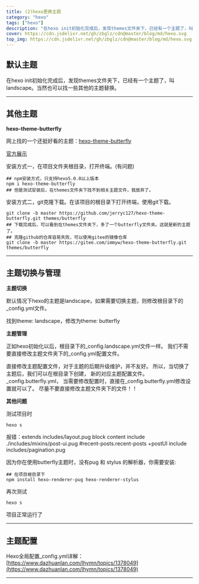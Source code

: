 ```yaml
---
title: (2)hexo更换主题
category: "hexo"
tags: ["hexo"]
description: "在hexo init初始化完成后，发现themes文件夹下，已经有一个主题了，叫landscape。当然也可以找一些其他的主题替换。"
cover: https://cdn.jsdelivr.net/gh/zbglz/cdn@master/blog/md/hexo.svg
top_img: https://cdn.jsdelivr.net/gh/zbglz/cdn@master/blog/md/hexo.svg
---
```


## 默认主题

在hexo init初始化完成后，发现themes文件夹下，已经有一个主题了，叫landscape。当然也可以找一些其他的主题替换。

***

## 其他主题

**hexo-theme-butterfly**

网上找的一个还挺好看的主题：[hexo-theme-butterfly](https://github.com/jerryc127/hexo-theme-butterfly)

[官方展示](https://butterfly.js.org/)

安装方式一，在项目文件夹根目录，打开终端。(有问题)

    ## npm安装方式，只支持hexo5.0.0以上版本
    npm i hexo-theme-butterfly
    ## 但是测试安装后，在themes文件夹下找不到相关主题文件，我放弃了。

安装方式二，git克隆下载。在该项目的根目录下打开终端，使用git下载。

    git clone -b master https://github.com/jerryc127/hexo-theme-butterfly.git themes/butterfly
    ## 下载完成后，可以看到在themes文件夹下，多了一个butterfly文件夹。这就是新的主题了。
    ## 克隆github的仓库容易失败，可以使用gitee的镜像仓库
    git clone -b master https://gitee.com/immyw/hexo-theme-butterfly.git themes/butterfly

***

## 主题切换与管理

**主题切换**

默认情况下hexo的主题是landscape，如果需要切换主题，则修改根目录下的_config.yml文件。

找到theme: landscape，修改为theme: butterfly

**主题管理**

正如hexo初始化以后，根目录下的_config.landscape.yml文件一样。
我们不需要直接修改主题文件夹下的_config.yml配置文件。

直接修改主题配置文件，对于主题的后期升级维护，并不友好。
所以，当切换了主题后，我们可以在根目录下创建，
新的对应主题配置文件。_config.butterfly.yml，
当需要修改配置时，直接在_config.butterfly.yml修改设置就可以了。
尽量不要直接修改主题文件夹下的文件！！

**其他问题**

测试项目时

    hexo s

报错：extends includes/layout.pug block content include ./includes/mixins/post-ui.pug #recent-posts.recent-posts +postUI include includes/pagination.pug

因为你在使用butterfly主题时，没有pug 和 stylus 的解析器，你需要安装:

    ## 在项目根目录下
    npm install hexo-renderer-pug hexo-renderer-stylus

再次测试

    hexo s

项目正常运行了

***

## 主题配置

Hexo全局配置_config.yml详解：[https://www.dazhuanlan.com/lhymn/topics/1378049](https://www.dazhuanlan.com/lhymn/topics/1378049)

***
